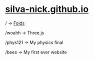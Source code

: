# [silva-nick.github.io](https://silva-nick.github.io)

/ → [Foids](https://www.red3d.com/cwr/boids/)

/woahh → Three.js

/phys121 → My physics final

/bees → My first ever website

